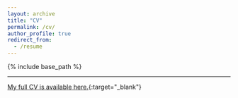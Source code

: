 ```yaml
---
layout: archive
title: "CV"
permalink: /cv/
author_profile: true
redirect_from:
  - /resume
---
```


{% include base_path %}


---

[My full CV is available here.](https://www.matthew-easton.com/files/cv_202305.pdf){:target="_blank"}





